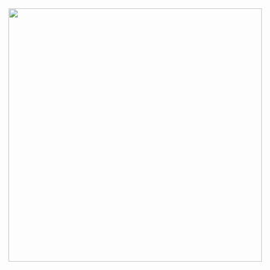 <img src="https://github.com/Highflyingexpress/fe-themes/assets/107925514/a9ea18d2-b59d-473d-8130-aa545b7ef6e6" width="500">  

